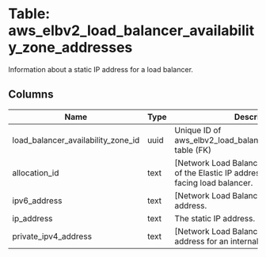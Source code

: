 
# Table: aws_elbv2_load_balancer_availability_zone_addresses
Information about a static IP address for a load balancer.
## Columns
| Name        | Type           | Description  |
| ------------- | ------------- | -----  |
|load_balancer_availability_zone_id|uuid|Unique ID of aws_elbv2_load_balancer_availability_zones table (FK)|
|allocation_id|text|[Network Load Balancers] The allocation ID of the Elastic IP address for an internal-facing load balancer.|
|ipv6_address|text|[Network Load Balancers] The IPv6 address.|
|ip_address|text|The static IP address.|
|private_ipv4_address|text|[Network Load Balancers] The private IPv4 address for an internal load balancer.|
